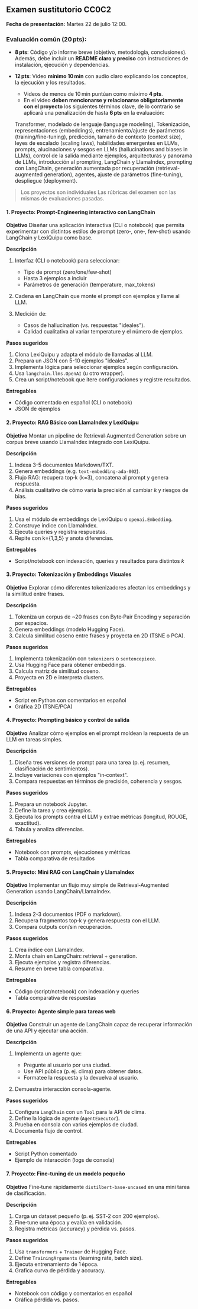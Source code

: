 ## **Examen sustitutorio CC0C2**

**Fecha de presentación:** Martes 22 de julio 12:00.

### **Evaluación común (20 pts):**

* **8 pts**: Código y/o informe breve (objetivo, metodología, conclusiones). Además, debe incluir un **README claro y preciso** con instrucciones de instalación, ejecución y dependencias.

* **12 pts**: Video **mínimo 10 min** con audio claro explicando los conceptos, la ejecución y los resultados.

  * Videos de menos de 10 min puntúan como máximo **4 pts**.
  * En el video **deben mencionarse y relacionarse obligatoriamente con el proyecto** los siguientes términos clave, de lo contrario se aplicará una penalización de hasta **6 pts** en la evaluación:
  
  Transformer, modelado de lenguaje (language modeling),
  Tokenización, representaciones (embeddings), entrenamiento/ajuste de parámetros (training/fine-tuning), predicción, tamaño de contexto (context size), leyes de escalado (scaling laws),
  habilidades emergentes en LLMs, prompts, alucinaciones y sesgos en LLMs (hallucinations and biases in LLMs), control de la salida mediante ejemplos,
  arquitecturas y panorama de LLMs, introducción al prompting, LangChain y LlamaIndex, prompting con LangChain, generación aumentada por recuperación (retrieval-augmented generation),
  agentes, ajuste de parámetros (fine-tuning), despliegue (deployment).


> Los proyectos son individuales Las rúbricas del examen son las mismas de evaluaciones pasadas.

#### 1. Proyecto: Prompt‑Engineering interactivo con LangChain

**Objetivo**
Diseñar una aplicación interactiva (CLI o notebook) que permita experimentar con distintos estilos de prompt (zero‑, one‑, few‑shot) usando LangChain y LexiQuipu como base.

**Descripción**

1. Interfaz (CLI o notebook) para seleccionar:

   * Tipo de prompt (zero/one/few‑shot)
   * Hasta 3 ejemplos a incluir
   * Parámetros de generación (temperature, max\_tokens)
2. Cadena en LangChain que monte el prompt con ejemplos y llame al LLM.
3. Medición de:

   * Casos de hallucination (vs. respuestas "ideales").
   * Calidad cualitativa al variar temperature y el número de ejemplos.

**Pasos sugeridos**

1. Clona LexiQuipu y adapta el módulo de llamadas al LLM.
2. Prepara un JSON con 5-10 ejemplos "ideales".
3. Implementa lógica para seleccionar ejemplos según configuración.
4. Usa `langchain.llms.OpenAI` (u otro wrapper).
5. Crea un script/notebook que itere configuraciones y registre resultados.

**Entregables**

* Código comentado en español (CLI o notebook)
* JSON de ejemplos


#### 2. Proyecto: RAG Básico con LlamaIndex y LexiQuipu

**Objetivo**
Montar un pipeline de Retrieval‑Augmented Generation sobre un corpus breve usando LlamaIndex integrado con LexiQuipu.


**Descripción**

1. Indexa 3-5 documentos Markdown/TXT.
2. Genera embeddings (e.g. `text-embedding-ada-002`).
3. Flujo RAG: recupera top‑k (k=3), concatena al prompt y genera respuesta.
4. Análisis cualitativo de cómo varía la precisión al cambiar *k* y riesgos de bias.

**Pasos sugeridos**

1. Usa el módulo de embeddings de LexiQuipu o `openai.Embedding`.
2. Construye índice con LlamaIndex.
3. Ejecuta queries y registra respuestas.
4. Repite con k={1,3,5} y anota diferencias.

**Entregables**

* Script/notebook con indexación, queries y resultados para distintos *k*

#### 3. Proyecto: Tokenización y Embeddings Visuales

**Objetivo**
Explorar cómo diferentes tokenizadores afectan los embeddings y la similitud entre frases.

**Descripción**

1. Tokeniza un corpus de \~20 frases con Byte‑Pair Encoding y separación por espacios.
2. Genera embeddings (modelo Hugging Face).
3. Calcula similitud coseno entre frases y proyecta en 2D (TSNE o PCA).

**Pasos sugeridos**

1. Implementa tokenización con `tokenizers` o `sentencepiece`.
2. Usa Hugging Face para obtener embeddings.
3. Calcula matriz de similitud coseno.
4. Proyecta en 2D e interpreta clusters.

**Entregables**

* Script en Python con comentarios en español
* Gráfica 2D (TSNE/PCA)

#### 4. Proyecto: Prompting básico y control de salida

**Objetivo**
Analizar cómo ejemplos en el prompt moldean la respuesta de un LLM en tareas simples.


**Descripción**

1. Diseña tres versiones de prompt para una tarea (p. ej. resumen, clasificación de sentimientos).
2. Incluye variaciones con ejemplos "in‑context".
3. Compara respuestas en términos de precisión, coherencia y sesgos.

**Pasos sugeridos**

1. Prepara un notebook Jupyter.
2. Define la tarea y crea ejemplos.
3. Ejecuta los prompts contra el LLM y extrae métricas (longitud, ROUGE, exactitud).
4. Tabula y analiza diferencias.

**Entregables**

* Notebook con prompts, ejecuciones y métricas
* Tabla comparativa de resultados

#### 5. Proyecto: Mini RAG con LangChain y LlamaIndex

**Objetivo**
Implementar un flujo muy simple de Retrieval‑Augmented Generation usando LangChain/LlamaIndex.

**Descripción**

1. Indexa 2-3 documentos (PDF o markdown).
2. Recupera fragmentos top‑k y genera respuesta con el LLM.
3. Compara outputs con/sin recuperación.

**Pasos sugeridos**

1. Crea índice con LlamaIndex.
2. Monta chain en LangChain: retrieval + generation.
3. Ejecuta ejemplos y registra diferencias.
4. Resume en breve tabla comparativa.

**Entregables**

* Código (script/notebook) con indexación y queries
* Tabla comparativa de respuestas

#### 6. Proyecto: Agente simple para tareas web

**Objetivo**
Construir un agente de LangChain capaz de recuperar información de una API y ejecutar una acción.

**Descripción**

1. Implementa un agente que:

   * Pregunte al usuario por una ciudad.
   * Use API pública (p. ej. clima) para obtener datos.
   * Formatee la respuesta y la devuelva al usuario.
2. Demuestra interacción consola-agente.

**Pasos sugeridos**

1. Configura `LangChain` con un `Tool` para la API de clima.
2. Define la lógica de agente (`AgentExecutor`).
3. Prueba en consola con varios ejemplos de ciudad.
4. Documenta flujo de control.

**Entregables**

* Script Python comentado
* Ejemplo de interacción (logs de consola)

#### 7. Proyecto: Fine‑tuning  de un modelo pequeño

**Objetivo**
Fine‑tune rápidamente `distilbert-base-uncased` en una mini tarea de clasificación.


**Descripción**

1. Carga un dataset pequeño (p. ej. SST‑2 con 200 ejemplos).
2. Fine‑tune una época y evalúa en validación.
3. Registra métricas (accuracy) y pérdida vs. pasos.

**Pasos sugeridos**

1. Usa `transformers` + `Trainer` de Hugging Face.
2. Define `TrainingArguments` (learning rate, batch size).
3. Ejecuta entrenamiento de 1 época.
4. Grafica curva de pérdida y accuracy.

**Entregables**

* Notebook con código y comentarios en español
* Gráfica pérdida vs. pasos.

